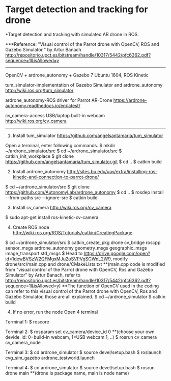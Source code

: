 # Target detection and tracking for drone

*Target detection and tracking with simulated AR drone in ROS.

***Reference: "Visual control of the Parrot drone with OpenCV, ROS and Gazebo Simulator " by Artur Banach
http://repositorio.upct.es/bitstream/handle/10317/5442/pfc6362.pdf?sequence=1&isAllowed=y

----------------------------------------------------------------------------------------------------------

OpenCV + ardrone_autonomy + Gazebo 7
Ubuntu 1604, ROS Kinetic

tum_simulator-implementation of Gazebo Simulator and ardrone_autonomy
http://wiki.ros.org/tum_simulator

ardrone_autonomy-ROS driver for Parrot AR-Drone
https://ardrone-autonomy.readthedocs.io/en/latest/

cv_camera-access USB/laptop built-in webcam
http://wiki.ros.org/cv_camera

----------------------------------------------------------------------------------------------------------

1) Install tum_simulator
https://github.com/angelsantamaria/tum_simulator

Open a terminal, enter following commands.
$ mkdir ~/ardrone_simulator/src
$ cd ~/ardrone_simulator/src
$ catkin_init_workplace
$ git clone https://github.com/angelsantamaria/tum_simulator.git
$ cd ..
$ catkin build


2) Install ardrone_autonomy
http://sites.bu.edu/uav/extra/installing-ros-kinetic-and-connection-to-parrot-drone/

$ cd ~/ardrone_simulator/src
$ git clone https://github.com/AutonomyLab/ardrone_autonomy
$ cd ..
$ rosdep install --from-paths src --ignore-src
$ catkin build


3) Install cv_camera
http://wiki.ros.org/cv_camera

$ sudo apt-get install ros-kinetic-cv-camera


4) Create ROS node
http://wiki.ros.org/ROS/Tutorials/catkin/CreatingPackage

$ cd ~/ardrone_simulator/src
$ catkin_create_pkg drone cv_bridge roscpp sensor_msgs ardrone_autonomy geometry_msgs geographic_msgs image_transport std_msgs
$ Head to https://drive.google.com/open?id=1dewBVSzW2QFMgxMJu2oSVPVgSGWnL2W9, modify drone/src/main.cpp and drone/CMakeLists.txt
**(main.cpp code is modified from "visual control of the Parrot drone with OpenCV, Ros and Gazebo Simulator" by Artur Banach, refer to http://repositorio.upct.es/bitstream/handle/10317/5442/pfc6362.pdf?sequence=1&isAllowed=y)
**The function of OpenCV used in the coding can refer to this visual control of the Parrot drone with OpenCV, Ros and Gazebo Simulator, those are all explained.
$ cd ~/ardrone_simulator
$ catkin build


4) If no error, run the node
Open 4 terminal

Terminal 1:
$ roscore

Terminal 2:
$ rosparam set cv_camera/device_id 0 
**(choose your own devide_id: 0=build-in webcam, 1=USB webcam 1, ..)
$ rosrun cv_camera cv_camera_node

Terminal 3:
$ cd ardrone_simulator
$ source devel/setup.bash
$ roslaunch cvg_sim_gazebo ardrone_testworld.launch

Terminal 4:
$ cd ardrone_simulator
$ source devel/setup.bash
$ rosrun drone main
**(drone is package name, main is node name)
